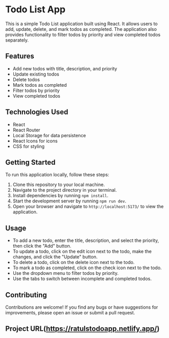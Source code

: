 # Todo List App

This is a simple Todo List application built using React. It allows users to add, update, delete, and mark todos as completed. The application also provides functionality to filter todos by priority and view completed todos separately.

## Features

- Add new todos with title, description, and priority
- Update existing todos
- Delete todos
- Mark todos as completed
- Filter todos by priority
- View completed todos

## Technologies Used

- React
- React Router
- Local Storage for data persistence
- React Icons for icons
- CSS for styling

## Getting Started

To run this application locally, follow these steps:

1. Clone this repository to your local machine.
2. Navigate to the project directory in your terminal.
3. Install dependencies by running `npm install`.
4. Start the development server by running `npm run dev`.
5. Open your browser and navigate to `http://localhost:5173/` to view the application.

## Usage

- To add a new todo, enter the title, description, and select the priority, then click the "Add" button.
- To update a todo, click on the edit icon next to the todo, make the changes, and click the "Update" button.
- To delete a todo, click on the delete icon next to the todo.
- To mark a todo as completed, click on the check icon next to the todo.
- Use the dropdown menu to filter todos by priority.
- Use the tabs to switch between incomplete and completed todos.

## Contributing

Contributions are welcome! If you find any bugs or have suggestions for improvements, please open an issue or submit a pull request.

## Project URL(https://ratulstodoapp.netlify.app/)

